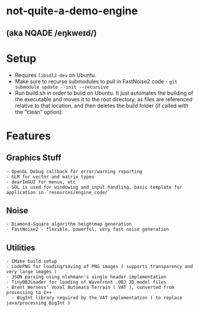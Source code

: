 # not-quite-a-demo-engine
## (aka NQADE /eŋkweɪd/)




# Setup
- Requires `libsdl2-dev` on Ubuntu.
- Make sure to recurse submodules to pull in FastNoise2 code - `git submodule update --init --recursive`
- Run build.sh in order to build on Ubuntu. It just automates the building of the executable and moves it to the root directory, as files are referenced relative to that location, and then deletes the build folder (if called with the "clean" option).



# Features
  ## Graphics Stuff
    - OpenGL Debug callback for error/warning reporting
    - GLM for vector and matrix types
    - dearImGUI for menus, etc
    - SDL is used for windowing and input handling, basic template for application in `resources/engine_code/`


  ## Noise
    - Diamond-Square algorithm heightmap generation
    - FastNoise2 - flexible, powerful, very fast noise generation


  ## Utilities
    - CMake build setup
    - LodePNG for loading/saving of PNG images ( supports transparency and very large images )
    - JSON parsing using nlohmann's single header implementation
    - TinyOBJLoader for loading of Wavefront .OBJ 3D model files
    - Brent Werness' Voxel Automata Terrain ( VAT ), converted from processing to C++
      - BigInt library required by the VAT implementation ( to replace java/processing BigInt )
